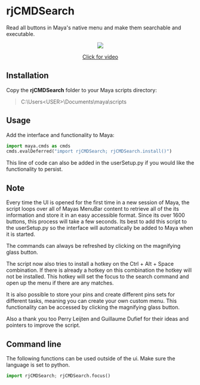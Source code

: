 # rjCMDSearch
Read all buttons in Maya's native menu and make them searchable and executable. 

<p align="center"><img src="https://github.com/robertjoosten/rjCMDSearch/blob/master/README.gif"></p>
<a href="https://vimeo.com/109367578" target="_blank"><p align="center">Click for video</p></a>

## Installation
Copy the **rjCMDSearch** folder to your Maya scripts directory:
> C:\Users\<USER>\Documents\maya\scripts

## Usage
Add the interface and functionality to Maya:
```python
import maya.cmds as cmds
cmds.evalDeferred("import rjCMDSearch; rjCMDSearch.install()")
```
This line of code can also be added in the userSetup.py if you would like the functionality to persist.
  
## Note
Every time the UI is opened for the first time in a new session of Maya, the script loops over all of Mayas MenuBar content to retrieve all of the its information and store it in an easy accessible format. Since its over 1600 buttons, this process will take a few seconds. Its best to add this script to the userSetup.py so the interface will automatically be added to Maya when it is started.

The commands can always be refreshed by clicking on the magnifying glass button.

The script now also tries to install a hotkey on the Ctrl + Alt + Space combination. If there is already a hotkey on this combination the hotkey will not be installed. This hotkey will set the focus to the search command and open up the menu if there are any matches.

It is also possible to store your pins and create different pins sets for different tasks, meaning you can create your own custom menu. This functionality can be accessed by clicking the magnifying glass button.

Also a thank you too Perry Leijten and Guillaume Dufief for their ideas and pointers to improve the script.

## Command line
The following functions can be used outside of the ui. Make sure the 
language is set to python.

```python
import rjCMDSearch; rjCMDSearch.focus()
```    
